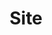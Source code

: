 ---
title: "Site" # in any language you want
layout: "site" # is necessary
language: en
url: "/site"
summary: "site"
---